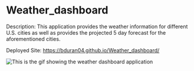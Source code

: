 # Weather_dashboard
Description: This application provides the weather information for different U.S. cities as well as provides the projected 5 day forecast for the aforementioned cities. 

Deployed Site: https://bduran04.github.io/Weather_dashboard/


![This is the gif showing the weather dashboard application](/assets/weather_app.gif)
